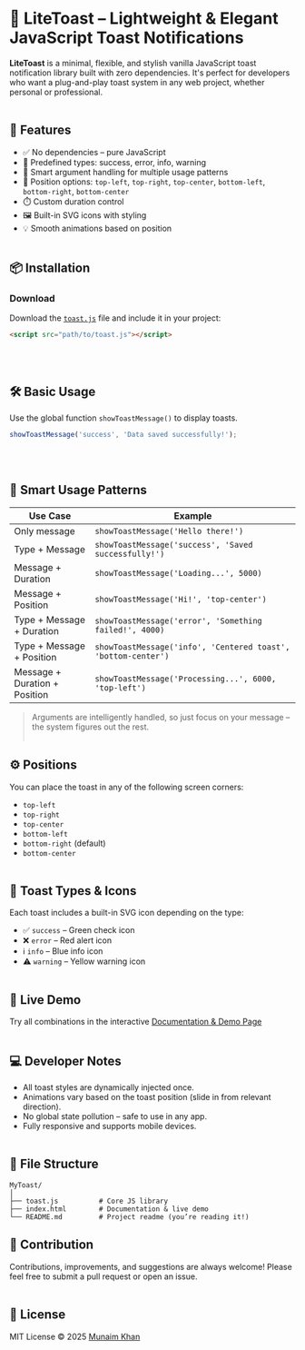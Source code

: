 # 🔔 LiteToast – Lightweight & Elegant JavaScript Toast Notifications

**LiteToast** is a minimal, flexible, and stylish vanilla JavaScript toast notification library built with zero dependencies. It's perfect for developers who want a plug-and-play toast system in any web project, whether personal or professional.<br/><br/>

## 🚀 Features

* ✅ No dependencies – pure JavaScript
* 🎨 Predefined types: success, error, info, warning
* 🧠 Smart argument handling for multiple usage patterns
* 📌 Position options: `top-left`, `top-right`, `top-center`, `bottom-left`, `bottom-right`, `bottom-center`
* ⏱️ Custom duration control
* 🖼️ Built-in SVG icons with styling
* 💡 Smooth animations based on position
<br/><br/>

## 📦 Installation

### Download

Download the [`toast.js`](toast.js) file and include it in your project:

```html
<script src="path/to/toast.js"></script>
```
<br/><br/>

## 🛠️ Basic Usage

Use the global function `showToastMessage()` to display toasts.

``` js
showToastMessage('success', 'Data saved successfully!');
```
<br/><br/>

## 🧠 Smart Usage Patterns

| Use Case                      | Example                                                       |
| ----------------------------- | ------------------------------------------------------------- |
| Only message                  | `showToastMessage('Hello there!')`                            |
| Type + Message                | `showToastMessage('success', 'Saved successfully!')`          |
| Message + Duration            | `showToastMessage('Loading...', 5000)`                        |
| Message + Position            | `showToastMessage('Hi!', 'top-center')`                       |
| Type + Message + Duration     | `showToastMessage('error', 'Something failed!', 4000)`        |
| Type + Message + Position     | `showToastMessage('info', 'Centered toast', 'bottom-center')` |
| Message + Duration + Position | `showToastMessage('Processing...', 6000, 'top-left')`         |

> Arguments are intelligently handled, so just focus on your message – the system figures out the rest.
<br/><br/>

## ⚙️ Positions

You can place the toast in any of the following screen corners:

* `top-left`
* `top-right`
* `top-center`
* `bottom-left`
* `bottom-right` (default)
* `bottom-center`
<br/><br/>

## 🎨 Toast Types & Icons

Each toast includes a built-in SVG icon depending on the type:

* ✅ `success` – Green check icon
* ❌ `error` – Red alert icon
* ℹ️ `info` – Blue info icon
* ⚠️ `warning` – Yellow warning icon
<br/><br/>

## 🧪 Live Demo

Try all combinations in the interactive [Documentation & Demo Page](https://munaimpro.github.io/lite-toast/)
<br/><br/>

## 💻 Developer Notes

* All toast styles are dynamically injected once.
* Animations vary based on the toast position (slide in from relevant direction).
* No global state pollution – safe to use in any app.
* Fully responsive and supports mobile devices.
<br/><br/>

## 📁 File Structure

```
MyToast/
│
├── toast.js          # Core JS library
├── index.html        # Documentation & live demo
└── README.md         # Project readme (you’re reading it!)
```

## 🤝 Contribution

Contributions, improvements, and suggestions are always welcome!
Please feel free to submit a pull request or open an issue.<br/><br/>

## 📜 License

MIT License © 2025 [Munaim Khan](https://github.com/munaimpro)